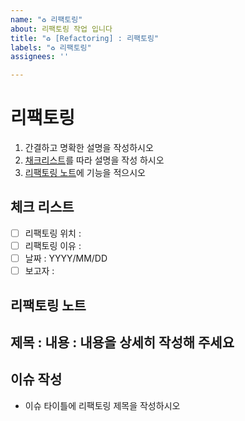 ```yaml
---
name: "♻️ 리팩토링"
about: 리팩토링 작업 입니다
title: "♻️ [Refactoring] : 리팩토링"
labels: "♻️ 리팩토링"
assignees: ''

---
```


#  리팩토링
1. 간결하고 명확한 설명을 작성하시오
2. [채크리스트](#체크-리스트)를 따라 설명을 작성 하시오
2. [리팩토링 노트](#리팩토링-노트)에 기능을 적으시오

## 체크 리스트
- [ ] 리팩토링 위치 : 
- [ ] 리팩토링 이유 : 
- [ ] 날짜 :  YYYY/MM/DD
- [ ] 보고자 : 

## 리팩토링 노트
제목 : 
내용 :
  내용을 상세히 작성해 주세요
---

## 이슈 작성
- 이슈 타이틀에 리팩토링 제목을 작성하시오
